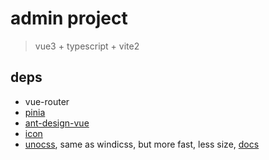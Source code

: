 # admin project

> vue3 + typescript + vite2

## deps
  - vue-router
  - [pinia](https://pinia.vuejs.org/)
  - [ant-design-vue](https://next.antdv.com/components/overview)
  - [icon](https://remixicon.com/)
  - [unocss](https://github.com/antfu/unocss), same as windicss, but more fast, less size, [docs](https://windicss.org/utilities/general/colors.html)
  